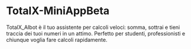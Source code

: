 # TotalX-MiniAppBeta
TotalX_AIbot è il tuo assistente per calcoli veloci: somma, sottrai e tieni traccia dei tuoi numeri in un attimo. Perfetto per studenti, professionisti e chiunque voglia fare calcoli rapidamente.
